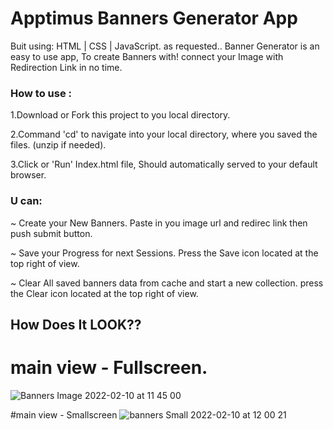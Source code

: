 # Apptimus Banners Generator App

Buit using: HTML | CSS | JavaScript. as requested..
Banner Generator is an easy to use app, To create Banners with!
connect your Image with Redirection Link in no time.


### How to use : 


1.Download or Fork this project to you local directory.

2.Command 'cd' to navigate into your local directory, where you saved the files. (unzip if needed).

3.Click or 'Run' Index.html file, Should automatically served to your default browser. 


### U can:

~ Create your New Banners. 
Paste in you image url and redirec link then push submit button.

~ Save your Progress for next Sessions.
Press the Save icon located at the top right of view.

~ Clear All saved banners data from cache and start a new collection.
press the Clear icon located at the top right of view.


## How Does It LOOK?? 
# main view - Fullscreen.
![Banners Image 2022-02-10 at 11 45 00](https://user-images.githubusercontent.com/65711940/153381151-958e4fa2-97ad-4f3f-8556-d88c610a0cb0.jpeg)


#main view - Smallscreen
![banners Small  2022-02-10 at 12 00 21](https://user-images.githubusercontent.com/65711940/153384015-30258084-b8aa-41d2-b779-80d810e6ce88.jpeg)

